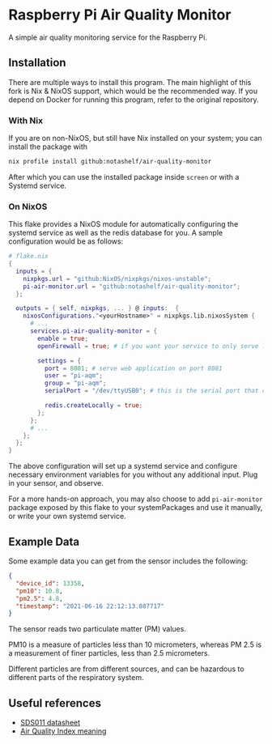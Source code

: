 # Raspberry Pi Air Quality Monitor

A simple air quality monitoring service for the Raspberry Pi.

## Installation

There are multiple ways to install this program. The main highlight of this fork is Nix & NixOS support, which would be the recommended way.
If you depend on Docker for running this program, refer to the original repository.

### With Nix

If you are on non-NixOS, but still have Nix installed on your system; you can install the package with

```bash
nix profile install github:notashelf/air-quality-monitor
```

After which you can use the installed package inside `screen` or with a Systemd service.

### On NixOS

This flake provides a NixOS module for automatically configuring the systemd service as well as the redis database for you.
A sample configuration would be as follows:

```nix
# flake.nix
{
  inputs = {
    nixpkgs.url = "github:NixOS/nixpkgs/nixos-unstable";
    pi-air-monitor.url = "github:notashelf/air-quality-monitor";
  };

  outputs = { self, nixpkgs, ... } @ inputs:  {
    nixosConfigurations."<yourHostname>" = nixpkgs.lib.nixosSystem {
      # ...
      services.pi-air-quality-monitor = {
        enable = true;
        openFirewall = true; # if you want your service to only serve locally, disable this - defaults to true

        settings = {
          port = 8081; # serve web application on port 8081
          user = "pi-aqm";
          group = "pi-aqm";
          serialPort = "/dev/ttyUSB0"; # this is the serial port that corresponds to your sensor device

          redis.createLocally = true;
        };
      };
      # ...
    };
  };
}
```

The above configuration will set up a systemd service and configure necessary environment variables for you without any additional input.
Plug in your sensor, and observe.

For a more hands-on approach, you may also choose to add `pi-air-monitor` package exposed by this flake to your systemPackages and
use it manually, or write your own systemd service.

## Example Data

Some example data you can get from the sensor includes the following:

```json
{
  "device_id": 13358,
  "pm10": 10.8,
  "pm2.5": 4.8,
  "timestamp": "2021-06-16 22:12:13.887717"
}
```

The sensor reads two particulate matter (PM) values.

PM10 is a measure of particles less than 10 micrometers, whereas PM 2.5 is a measurement of finer particles, less than 2.5 micrometers.

Different particles are from different sources, and can be hazardous to different parts of the respiratory system.

## Useful references

- [SDS011 datasheet](https://cdn-reichelt.de/documents/datenblatt/X200/SDS011-DATASHEET.pdf)
- [Air Quality Index meaning](https://www.airnow.gov/aqi/aqi-basics/)

